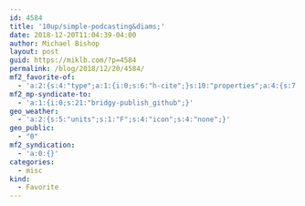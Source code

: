 ```yaml
---
id: 4584
title: '10up/simple-podcasting&diams;'
date: 2018-12-20T11:04:39-04:00
author: Michael Bishop
layout: post
guid: https://miklb.com/?p=4584
permalink: /blog/2018/12/20/4584/
mf2_favorite-of:
  - 'a:2:{s:4:"type";a:1:{i:0;s:6:"h-cite";}s:10:"properties";a:4:{s:7:"summary";a:1:{i:0;s:126:"A simple podcasting solution for WordPress. Contribute to 10up/simple-podcasting development by creating an account on GitHub.";}s:4:"name";a:1:{i:0;s:22:"10up/simple-podcasting";}s:3:"url";a:1:{i:0;s:41:"https://github.com/10up/simple-podcasting";}s:11:"publication";a:1:{i:0;s:6:"GitHub";}}}'
mf2_mp-syndicate-to:
  - 'a:1:{i:0;s:21:"bridgy-publish_github";}'
geo_weather:
  - 'a:2:{s:5:"units";s:1:"F";s:4:"icon";s:4:"none";}'
geo_public:
  - "0"
mf2_syndication:
  - 'a:0:{}'
categories:
  - misc
kind:
  - Favorite
---
```

